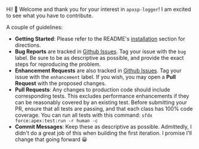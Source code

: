 Hi! :wave: Welcome and thank you for your interest in `apxsp-logger`! I am excited to see what you have to contribute.

A couple of guidelines:

-   **Getting Started**: Please refer to the README's [installation](README.md/#installation) section for directions.
-   **Bug Reports** are tracked in [Github Issues](https://github.com/jasonsiders/apxsp-logger/issues). Tag your issue with the `bug` label. Be sure to be as descriptive as possible, and provide the exact steps for reproducing the problem.
-   **Enhancement Requests** are also tracked in [Github Issues](https://github.com/jasonsiders/apxsp-logger/issues). Tag your issue with the `enhancement` label. If you wish, you may open a **Pull Request** with the proposed changes.
-   **Pull Requests**: Any changes to production code should include corresponding tests. This excludes performance enhancements if they can be reasonably covered by an existing test. Before submitting your PR, ensure that all tests are passing, and that each class has 100% code coverage. You can run all tests with this command: `sfdx force:apex:test:run -r human -c`
-   **Commit Messages**: Keep these as descriptive as possible. Admittedly, I didn't do a great job of this when building the first iteration. I promise I'll change that going forward :grinning:
